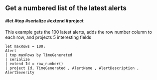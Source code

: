 ## Get a numbered list of the latest alerts
#### #let #top #serialize #extend #project
<!-- article_id: 3107‎2017‏‎03827021 -->

This example gets the 100 latest alerts, adds the row number column to each row, and projects 5 interesting fields
```OQL
let maxRows = 100;
Alert
| top maxRows by TimeGenerated
| serialize 
| extend Id = row_number()
| project Id, TimeGenerated , AlertName , AlertDescription , AlertSeverity
```